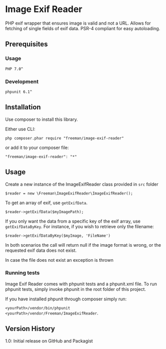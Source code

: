 # Image Exif Reader
PHP exif wrapper that ensures image is valid and not a URL. Allows for fetching of single fields of exif data. PSR-4 compliant for easy autoloading.

## Prerequisites
### Usage
`PHP 7.0^`
### Development
`phpunit 6.1^`


## Installation
Use composer to install this library.

Either use CLI:
 
`php composer.phar require "freeman/image-exif-reader"`

or add it to your composer file:

`"freeman/image-exif-reader": "*"`


## Usage 
Create a new instance of the ImageExifReader class provided in `src` folder

`$reader = new \Freeman\ImageExifReader\ImageExifReader();`

To get an array of exif, use `getExifData`.

`$reader->getExifData($myImagePath);`

If you only want the data from a specific key of the exif array, use `getExifDataByKey`. For instance, if you wish to retrieve only the filename: 

`$reader->getExifDataByKey($myImage, 'FileName')`

In both scenarios the call will return null if the image format is wrong, or the requested exif data does not exist.

In case the file does not exist an exception is thrown

### Running tests
Image Exif Reader comes with phpunit tests and a phpunit.xml file. To run phpunit tests, simply invoke phpunit in the root folder of this project.

If you have installed phpunit through composer simply run:
 
`<yourPath>/vendor/bin/phpunit <yourPath>/vendor/Freeman/ImageExifReader`.

## Version History
1.0: Initial release on GitHub and Packagist
